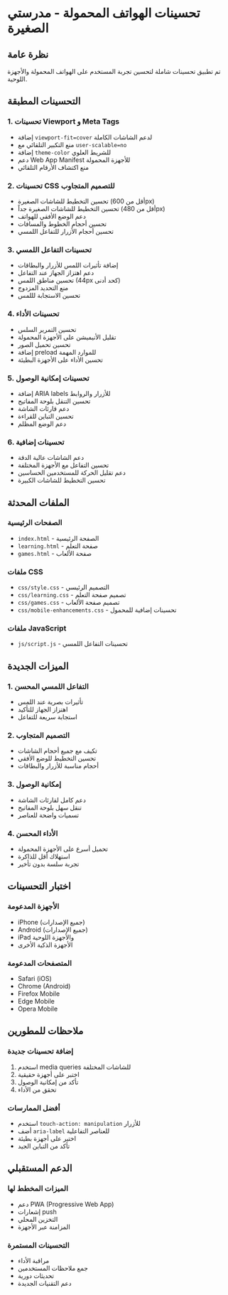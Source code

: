 # تحسينات الهواتف المحمولة - مدرستي الصغيرة

## نظرة عامة
تم تطبيق تحسينات شاملة لتحسين تجربة المستخدم على الهواتف المحمولة والأجهزة اللوحية.

## التحسينات المطبقة

### 1. تحسينات Viewport و Meta Tags
- إضافة `viewport-fit=cover` لدعم الشاشات الكاملة
- منع التكبير التلقائي مع `user-scalable=no`
- إضافة `theme-color` للشريط العلوي
- دعم Web App Manifest للأجهزة المحمولة
- منع اكتشاف الأرقام التلقائي

### 2. تحسينات CSS للتصميم المتجاوب
- تحسين التخطيط للشاشات الصغيرة (أقل من 600px)
- تحسين التخطيط للشاشات الصغيرة جداً (أقل من 480px)
- دعم الوضع الأفقي للهواتف
- تحسين أحجام الخطوط والمسافات
- تحسين أحجام الأزرار للتفاعل اللمسي

### 3. تحسينات التفاعل اللمسي
- إضافة تأثيرات اللمس للأزرار والبطاقات
- دعم اهتزاز الجهاز عند التفاعل
- تحسين مناطق اللمس (44px كحد أدنى)
- منع التحديد المزدوج
- تحسين الاستجابة لللمس

### 4. تحسينات الأداء
- تحسين التمرير السلس
- تقليل الأنيميشن على الأجهزة المحمولة
- تحسين تحميل الصور
- إضافة preload للموارد المهمة
- تحسين الأداء على الأجهزة البطيئة

### 5. تحسينات إمكانية الوصول
- إضافة ARIA labels للأزرار والروابط
- تحسين التنقل بلوحة المفاتيح
- دعم قارئات الشاشة
- تحسين التباين للقراءة
- دعم الوضع المظلم

### 6. تحسينات إضافية
- دعم الشاشات عالية الدقة
- تحسين التفاعل مع الأجهزة المختلفة
- دعم تقليل الحركة للمستخدمين الحساسين
- تحسين التخطيط للشاشات الكبيرة

## الملفات المحدثة

### الصفحات الرئيسية
- `index.html` - الصفحة الرئيسية
- `learning.html` - صفحة التعلم
- `games.html` - صفحة الألعاب

### ملفات CSS
- `css/style.css` - التصميم الرئيسي
- `css/learning.css` - تصميم صفحة التعلم
- `css/games.css` - تصميم صفحة الألعاب
- `css/mobile-enhancements.css` - تحسينات إضافية للمحمول

### ملفات JavaScript
- `js/script.js` - تحسينات التفاعل اللمسي

## الميزات الجديدة

### 1. التفاعل اللمسي المحسن
- تأثيرات بصرية عند اللمس
- اهتزاز الجهاز للتأكيد
- استجابة سريعة للتفاعل

### 2. التصميم المتجاوب
- تكيف مع جميع أحجام الشاشات
- تحسين التخطيط للوضع الأفقي
- أحجام مناسبة للأزرار والبطاقات

### 3. إمكانية الوصول
- دعم كامل لقارئات الشاشة
- تنقل سهل بلوحة المفاتيح
- تسميات واضحة للعناصر

### 4. الأداء المحسن
- تحميل أسرع على الأجهزة المحمولة
- استهلاك أقل للذاكرة
- تجربة سلسة بدون تأخير

## اختبار التحسينات

### الأجهزة المدعومة
- iPhone (جميع الإصدارات)
- Android (جميع الإصدارات)
- iPad والأجهزة اللوحية
- الأجهزة الذكية الأخرى

### المتصفحات المدعومة
- Safari (iOS)
- Chrome (Android)
- Firefox Mobile
- Edge Mobile
- Opera Mobile

## ملاحظات للمطورين

### إضافة تحسينات جديدة
1. استخدم media queries للشاشات المختلفة
2. اختبر على أجهزة حقيقية
3. تأكد من إمكانية الوصول
4. تحقق من الأداء

### أفضل الممارسات
- استخدم `touch-action: manipulation` للأزرار
- أضف `aria-label` للعناصر التفاعلية
- اختبر على أجهزة بطيئة
- تأكد من التباين الجيد

## الدعم المستقبلي

### الميزات المخطط لها
- دعم PWA (Progressive Web App)
- إشعارات push
- التخزين المحلي
- المزامنة عبر الأجهزة

### التحسينات المستمرة
- مراقبة الأداء
- جمع ملاحظات المستخدمين
- تحديثات دورية
- دعم التقنيات الجديدة 